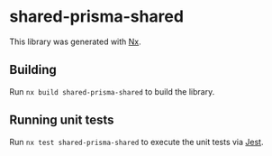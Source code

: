 # shared-prisma-shared

This library was generated with [Nx](https://nx.dev).

## Building

Run `nx build shared-prisma-shared` to build the library.

## Running unit tests

Run `nx test shared-prisma-shared` to execute the unit tests via [Jest](https://jestjs.io).
